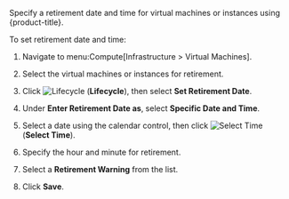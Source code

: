 Specify a retirement date and time for virtual machines or instances
using {product-title}.

To set retirement date and time:

1.  Navigate to menu:Compute\[Infrastructure \> Virtual Machines\].

2.  Select the virtual machines or instances for retirement.

3.  Click ![Lifecycle](2007.png) (**Lifecycle**), then select **Set
    Retirement Date**.

4.  Under **Enter Retirement Date as**, select **Specific Date and
    Time**.

5.  Select a date using the calendar control, then click ![Select
    Time](2010.png) (**Select Time**).

6.  Specify the hour and minute for retirement.

7.  Select a **Retirement Warning** from the list.

8.  Click **Save**.
